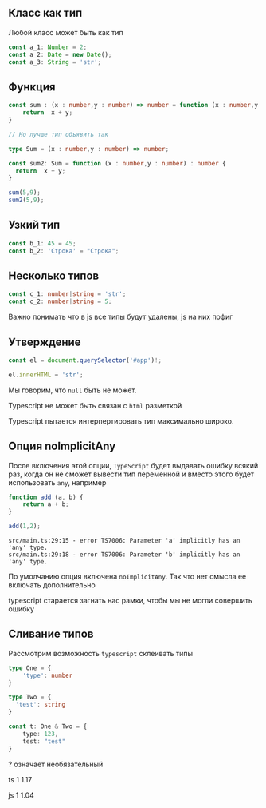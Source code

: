 ## Класс как тип

Любой класс может быть как тип

````typescript
const a_1: Number = 2;
const a_2: Date = new Date();
const a_3: String = 'str';
````

## Функция

````typescript
const sum : (x : number,y : number) => number = function (x : number,y : number) : number {
    return  x + y;
}

// Но лучше тип объявить так

type Sum = (x : number,y : number) => number;

const sum2: Sum = function (x : number,y : number) : number {
  return  x + y;
}

sum(5,9);
sum2(5,9);
````

## Узкий тип

````typescript
const b_1: 45 = 45;
const b_2: 'Строка' = "Строка";
````

## Несколько типов

````typescript
const c_1: number|string = 'str';
const c_2: number|string = 5;
`````


Важно понимать что в js все типы будут удалены, js на них пофиг

## Утверждение

````typescript
const el = document.querySelector('#app')!;

el.innerHTML = 'str';
````

Мы говорим, что `null` быть не может.

Typescript не может быть связан с `html` разметкой

Typescript пытается интерпертировать тип максимально широко.





## Опция noImplicitAny

После включения этой опции, `TypeScript` будет выдавать ошибку всякий раз, когда он не сможет вывести тип переменной и вместо этого будет использовать `any`, например

````typescript
function add (a, b) {
    return a + b;
}

add(1,2);
````

````shell
src/main.ts:29:15 - error TS7006: Parameter 'a' implicitly has an 'any' type.
src/main.ts:29:18 - error TS7006: Parameter 'b' implicitly has an 'any' type.
````

По умолчанию опция включена `noImplicitAny`. Так что нет смысла ее включать дополнительно

typescript старается загнать нас рамки, чтобы мы не могли совершить ошибку

## Сливание типов

Рассмотрим возможность `typescript` склеивать типы

````typescript
type One = {
    'type': number
}

type Two = {
  'test': string
}

const t: One & Two = {
    type: 123,
    test: "test"
}
````


? означает необязательный

ts
1
1.17

js
1
1.04
